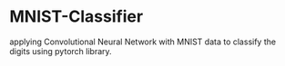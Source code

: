 # MNIST-Classifier
applying Convolutional Neural Network with MNIST data to classify the digits using pytorch library. 
